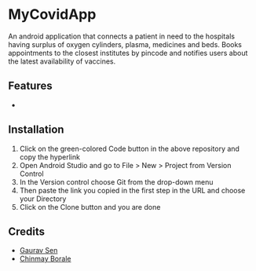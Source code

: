 # MyCovidApp
An android application that connects a patient in need to the hospitals having surplus of oxygen cylinders, plasma, medicines and beds. Books appointments to the closest institutes by pincode and notifies users about the latest availability of vaccines.

## Features
* 

## Installation
1. Click on the green-colored Code button in the above repository and copy the hyperlink
2. Open Android Studio and go to File > New > Project from Version Control
3. In the Version control choose Git from the drop-down menu
4. Then paste the link you copied in the first step in the URL and choose your Directory
5. Click on the Clone button and you are done

## Credits
* [Gaurav Sen](https://github.com/VortexExpansion)
* [Chinmay Borale](https://github.com/bchinmay-star)

